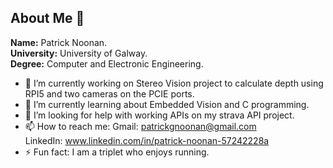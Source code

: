 ## About Me 👋

**Name:** Patrick Noonan.  
**University:** University of Galway.  
**Degree:** Computer and Electronic Engineering.  

- 🔭 I’m currently working on Stereo Vision project to calculate depth using RPI5 and two cameras on the PCIE ports. 
- 🌱 I’m currently learning about Embedded Vision and C programming.
- 🤔 I’m looking for help with working APIs on my strava API project.
- 📫 How to reach me: Gmail: patrickgnoonan@gmail.com  
                      LinkedIn: www.linkedin.com/in/patrick-noonan-57242228a
- ⚡ Fun fact: I am a triplet who enjoys running.


